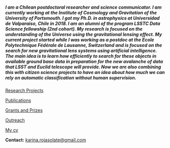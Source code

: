 ##### I am a Chilean postdoctoral researcher and science communicator. I am currently working at the Institute of Cosmology and Gravitation of the University of Portsmouth.  I got my Ph.D. in astrophysics at Universidad de Valparaiso, Chile in 2018. I am an alumni of the program LSSTC Data Science fellowship (2nd cohort). My research is focused on the understanding of the Universe using the gravitational lensing effect. My current project started while I was working as a postdoc at the Ecole Polytechnique Fédérale de Lausanne, Switzerland and is focused on the search for new gravitational lens systems using artificial intelligence. The main idea is to learn how efficiently to search for these objects in available ground base data in preparation for the new avalanche of data that LSST and Euclid telescope will provide. Now we are also combining this with citizen science projects to have an idea about how much we can rely on automatic classification without human supervision.


[Research Projects](./projects.html)

[Publications](./publications.html)

[Grants and Prizes](./grant_prize.html)

[Outreach](./Outreach.html)

[My cv](/pdf/cv.html)

**Contact:**
karina.rojasolate@gmail.com

